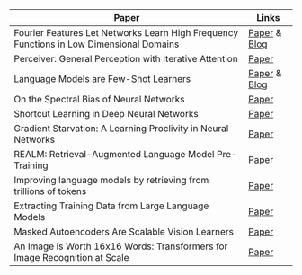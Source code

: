 Paper | Links | 
------------  |------
Fourier Features Let Networks Learn High Frequency Functions in Low Dimensional Domains |[Paper](https://arxiv.org/abs/2006.10739) & [Blog](https://bmild.github.io/fourfeat/index.html)
Perceiver: General Perception with Iterative Attention | [Paper](https://arxiv.org/abs/2103.03206)
Language Models are Few-Shot Learners | [Paper](https://arxiv.org/pdf/2005.14165.pdf) & [Blog](https://docs.cohere.ai/)
On the Spectral Bias of Neural Networks | [Paper](https://arxiv.org/pdf/1806.08734.pdf)
Shortcut Learning in Deep Neural Networks | [Paper](https://arxiv.org/pdf/2004.07780.pdf)
Gradient Starvation: A Learning Proclivity in Neural Networks | [Paper](https://arxiv.org/abs/2011.09468)
REALM: Retrieval-Augmented Language Model Pre-Training | [Paper](https://arxiv.org/abs/2002.08909)
Improving language models by retrieving from trillions of tokens | [Paper](https://arxiv.org/abs/2112.04426)
Extracting Training Data from Large Language Models | [Paper](https://arxiv.org/abs/2012.07805)
Masked Autoencoders Are Scalable Vision Learners |[Paper](https://arxiv.org/abs/2111.06377)
An Image is Worth 16x16 Words: Transformers for Image Recognition at Scale | [Paper](https://arxiv.org/abs/2010.11929)
